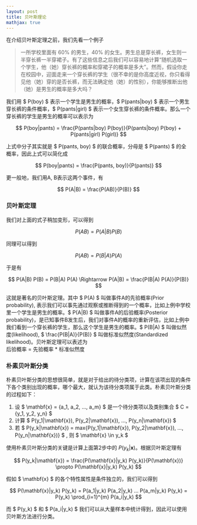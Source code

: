```yaml
---
layout: post
title: 贝叶斯理论
mathjax: true
---
```

在介绍贝叶斯定理之前，我们先看一个例子

>一所学校里面有 60% 的男生，40% 的女生。男生总是穿长裤，女生则一半穿长裤一半穿裙子。有了这些信息之后我们可以容易地计算“随机选取一个学生，他（她）穿长裤的概率和穿裙子的概率是多大”。然而，假设你走在校园中，迎面走来一个穿长裤的学生（很不幸的是你高度近视，你只看得见他（她）穿的是否长裤，而无法确定他（她）的性别），你能够推断出他（她）是男生的概率是多大吗？

我们用 $ P(boy) $ 表示一个学生是男生的概率，$ P(pants|boy) $ 表示一个男生穿长裤的条件概率，$ P(pants|girl) $ 表示一个女生穿长裤的条件概率。那么一个穿长裤的学生是男生的概率可以表示为

$$ P(boy|pants) = \frac{P(pants|boy) P(boy)}{P(pants|boy) P(boy) + P(pants|girl) P(girl)} $$

上式中分子其实就是 $ P(pants, boy) $ 的联合概率，分母是 $ P(pants) $ 的全概率，因此上式可以简化成

$$ P(boy|pants) = \frac{P(pants, boy)}{P(pants)} $$

更一般地，我们用A, B表示这两个事件，有

$$ P(A|B) = \frac{P(AB)}{P(B)} $$

### 贝叶斯定理
我们对上面的式子稍加变形，可以得到

$$ P(AB) = P(A|B) P(B) $$

同理可以得到

$$ P(AB) = P(B|A) P(A) $$

于是有

$$
P(A|B) P(B) = P(B|A) P(A) \Rightarrow P(A|B) = \frac{P(B|A) P(A)}{P(B)}
$$

这就是著名的贝叶斯定理。其中 $ P(A) $ 叫做事件A的先验概率(Prior probability), 表示我们可以事先通过观察或推断得到的一个概率，比如上例中学校里一个学生是男生的概率。$ P(A|B) $ 叫做事件A的后验概率(Posterior probability)，是已知事件B发生后，我们对事件A的概率的重新评估，比如上例中我们看到一个穿长裤的学生，那么这个学生是男生的概率。$ P(B|A) $ 叫做似然度(likelihood), $ \frac{P(B|A)}{P(B)} $ 叫做标准似然度(Standardized likelihood)。贝叶斯定理可以表述为  
后验概率 = 先验概率 * 标准似然度

### 朴素贝叶斯分类
朴素贝叶斯分类的思想很简单，就是对于给出的待分类项，计算在该项出现的条件下各个类别出现的概率，哪个最大，就认为该待分类项属于此类。朴素贝叶斯分类的过程如下：
1. 设 $ \mathbf{x} = \{a_1, a_2, ..., a_m\} $ 是一个待分类项以及类别集合 $ C = \{y_1, y_2, y_n\} $ 
2. 计算 $ P(y_1|\mathbf{x}), P(y_2|\mathbf{x}), ..., P(y_n|\mathbf{x}) $ 
3. 若 $ P(y_k|\mathbf{x}) = max\{P(y_1|\mathbf{x}), P(y_2|\mathbf{x}), ..., P(y_n|\mathbf{x})\} $ , 则 $ \mathbf{x} \in y_k $ 

使用朴素贝叶斯分类的关键是计算上面第2步中的 $P(y_k|\mathbf{x})$。根据贝叶斯定理有

$$ P(y_k|\mathbf{x}) = \frac{P(\mathbf{x}|y_k) P(y_k)}{P(\mathbf{x})} \propto P(\mathbf{x}|y_k) P(y_k) $$

假如 $ \mathbf{x} $ 的各个特性属性是条件独立的，我们可以得到

$$ P(\mathbf{x}|y_k) P(y_k) = P(a_1|y_k) P(a_2|y_k) ... P(a_m|y_k) P(y_k) = P(y_k) \prod_{i=1}^{m} P(a_i|y_k) $$

而 $ P(y_k) $ 和 $ P(a_i|y_k) $ 我们可以从大量样本中统计得到，因此可以使用贝叶斯方法进行分类。
